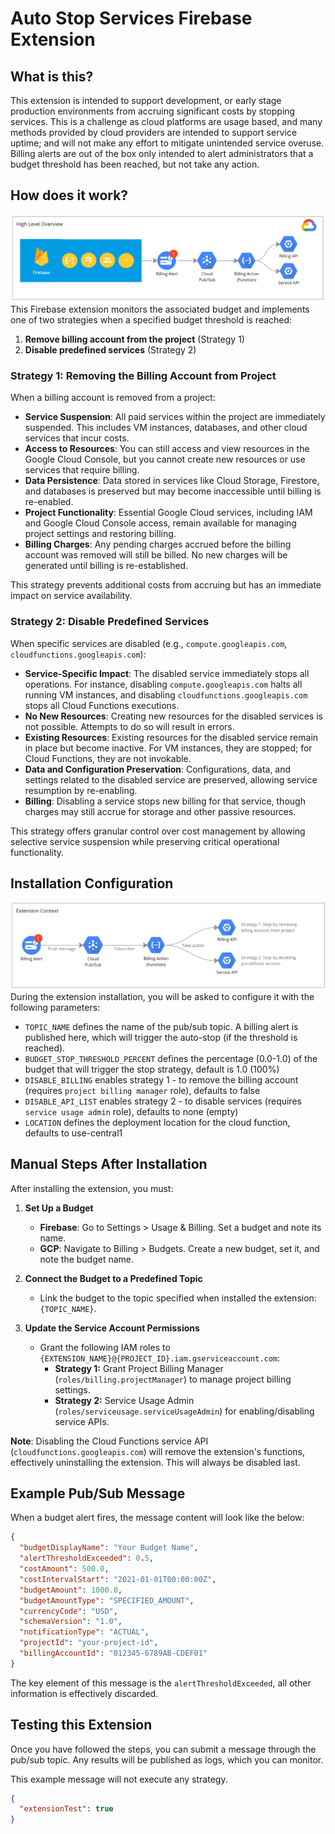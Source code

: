 # Auto Stop Services Firebase Extension

## What is this?

This extension is intended to support development, or early stage production environments from accruing significant costs by stopping services. This is a challenge as cloud platforms are usage based, and many methods provided by cloud providers are intended to support service uptime; and will not make any effort to mitigate unintended service overuse. Billing alerts are out of the box only intended to alert administrators that a budget threshold has been reached, but not take any action.

## How does it work?

![High Level View of Extension](high-level-view-diagram.png)
This Firebase extension monitors the associated budget and implements one of two strategies when a specified budget threshold is reached:

1. **Remove billing account from the project** (Strategy 1)
2. **Disable predefined services** (Strategy 2)

### Strategy 1: Removing the Billing Account from Project

When a billing account is removed from a project:

- **Service Suspension**: All paid services within the project are immediately suspended. This includes VM instances, databases, and other cloud services that incur costs.
- **Access to Resources**: You can still access and view resources in the Google Cloud Console, but you cannot create new resources or use services that require billing.
- **Data Persistence**: Data stored in services like Cloud Storage, Firestore, and databases is preserved but may become inaccessible until billing is re-enabled.
- **Project Functionality**: Essential Google Cloud services, including IAM and Google Cloud Console access, remain available for managing project settings and restoring billing.
- **Billing Charges**: Any pending charges accrued before the billing account was removed will still be billed. No new charges will be generated until billing is re-established.

This strategy prevents additional costs from accruing but has an immediate impact on service availability.

### Strategy 2: Disable Predefined Services

When specific services are disabled (e.g., `compute.googleapis.com`, `cloudfunctions.googleapis.com`):

- **Service-Specific Impact**: The disabled service immediately stops all operations. For instance, disabling `compute.googleapis.com` halts all running VM instances, and disabling `cloudfunctions.googleapis.com` stops all Cloud Functions executions.
- **No New Resources**: Creating new resources for the disabled services is not possible. Attempts to do so will result in errors.
- **Existing Resources**: Existing resources for the disabled service remain in place but become inactive. For VM instances, they are stopped; for Cloud Functions, they are not invokable.
- **Data and Configuration Preservation**: Configurations, data, and settings related to the disabled service are preserved, allowing service resumption by re-enabling.
- **Billing**: Disabling a service stops new billing for that service, though charges may still accrue for storage and other passive resources.

This strategy offers granular control over cost management by allowing selective service suspension while preserving critical operational functionality.

## Installation Configuration

![Extension Level View](extension-context-diagram.png)
During the extension installation, you will be asked to configure it with the following parameters:

- `TOPIC_NAME` defines the name of the pub/sub topic. A billing alert is published here, which will trigger the auto-stop (if the threshold is reached).
- `BUDGET_STOP_THRESHOLD_PERCENT` defines the percentage (0.0-1.0) of the budget that will trigger the stop strategy, default is 1.0 (100%)
- `DISABLE_BILLING` enables strategy 1 - to remove the billing account (requires `project billing manager` role), defaults to false
- `DISABLE_API_LIST` enables strategy 2 - to disable services (requires `service usage admin` role), defaults to none (empty)
- `LOCATION` defines the deployment location for the cloud function, defaults to use-central1

## Manual Steps After Installation

After installing the extension, you must:

1. **Set Up a Budget**

   - **Firebase**: Go to Settings > Usage & Billing. Set a budget and note its name.
   - **GCP**: Navigate to Billing > Budgets. Create a new budget, set it, and note the budget name.

2. **Connect the Budget to a Predefined Topic**

   - Link the budget to the topic specified when installed the extension: `{TOPIC_NAME}`.

3. **Update the Service Account Permissions**
   - Grant the following IAM roles to `{EXTENSION_NAME}@{PROJECT_ID}.iam.gserviceaccount.com`:
     - **Strategy 1:** Grant Project Billing Manager (`roles/billing.projectManager`) to manage project billing settings.
     - **Strategy 2:** Service Usage Admin (`roles/serviceusage.serviceUsageAdmin`) for enabling/disabling service APIs.

**Note**: Disabling the Cloud Functions service API (`cloudfunctions.googleapis.com`) will remove the extension's functions, effectively uninstalling the extension. This will always be disabled last.

## Example Pub/Sub Message

When a budget alert fires, the message content will look like the below:

```json
{
  "budgetDisplayName": "Your Budget Name",
  "alertThresholdExceeded": 0.5,
  "costAmount": 500.0,
  "costIntervalStart": "2021-01-01T00:00:00Z",
  "budgetAmount": 1000.0,
  "budgetAmountType": "SPECIFIED_AMOUNT",
  "currencyCode": "USD",
  "schemaVersion": "1.0",
  "notificationType": "ACTUAL",
  "projectId": "your-project-id",
  "billingAccountId": "012345-6789AB-CDEF01"
}
```

The key element of this message is the `alertThresholdExceeded`, all other information is effectively discarded.

## Testing this Extension

Once you have followed the steps, you can submit a message through the pub/sub topic. Any results will be published as logs, which you can monitor.

This example message will not execute any strategy.

```json
{
  "extensionTest": true
}
```
